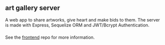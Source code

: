## art gallery server

A web app to share artworks, give heart and make bids to them. The server is made with Express, Sequelize ORM and JWT/Bcrypt Authentication.

###
See the [frontend](https://github.com/nagehancapa/gallery-frontend-tsx) repo for more information.
